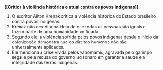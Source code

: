 **[[Crítica à violência histórica e atual contra os povos indígenas]]:**
1. O escritor Ailton Krenak critica a violência histórica do Estado brasileiro contra povos indígenas.
2. Krenak não acredita na ideia de que todas as pessoas são iguais e fazem parte de uma humanidade unificada.
3. Segundo ele, a violência sofrida pelos povos indígenas desde o início da colonização demonstra que os direitos humanos não são universalmente aplicados.
4. Ele menciona a crise vivida pelos yanomamis, agravada pelo garimpo ilegal e pela recusa do governo Bolsonaro em garantir a saúde e a integridade das terras indígenas.